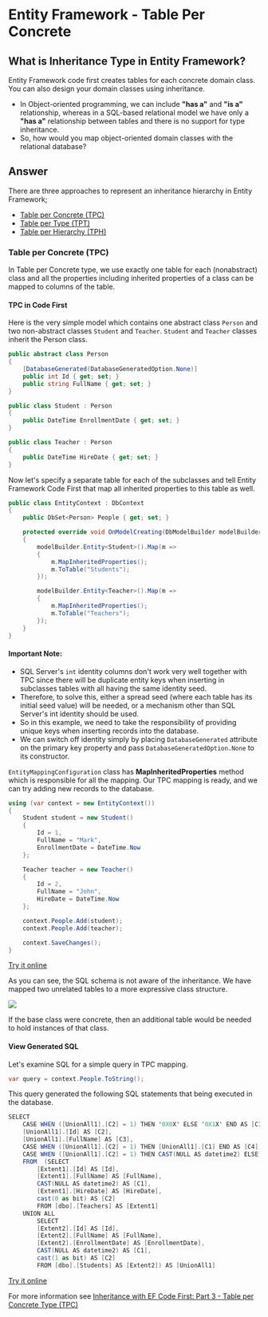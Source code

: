 # Entity Framework - Table Per Concrete

## What is Inheritance Type in Entity Framework?  

Entity Framework code first creates tables for each concrete domain class. You can also design your domain classes using inheritance. 

 - In Object-oriented programming, we can include **"has a"** and **"is a"** relationship, whereas in a SQL-based relational model we have only a **"has a"** relationship between tables and there is no support for type inheritance.
 - So, how would you map object-oriented domain classes with the relational database?

## Answer

There are three approaches to represent an inheritance hierarchy in Entity Framework;

 - [Table per Concrete (TPC)](/tpc) 
 - [Table per Type (TPT)](/tpt)
 - [Table per Hierarchy (TPH)](/tph)

### Table per Concrete (TPC) 

In Table per Concrete type, we use exactly one table for each (nonabstract) class and all the properties including inherited properties of a class can be mapped to columns of the table.

#### TPC in Code First

Here is the very simple model which contains one abstract class `Person` and two non-abstract classes `Student` and `Teacher`. `Student` and `Teacher` classes inherit the Person class.


```csharp
public abstract class Person
{
    [DatabaseGenerated(DatabaseGeneratedOption.None)]
    public int Id { get; set; }
    public string FullName { get; set; }
}

public class Student : Person
{
    public DateTime EnrollmentDate { get; set; }
}

public class Teacher : Person
{
    public DateTime HireDate { get; set; }
}
```

Now let's specify a separate table for each of the subclasses and tell Entity Framework Code First that map all inherited properties to this table as well.


```csharp
public class EntityContext : DbContext
{
    public DbSet<Person> People { get; set; }

    protected override void OnModelCreating(DbModelBuilder modelBuilder)
    {
        modelBuilder.Entity<Student>().Map(m =>
        {
            m.MapInheritedProperties();
            m.ToTable("Students");
        });

        modelBuilder.Entity<Teacher>().Map(m =>
        {
            m.MapInheritedProperties();
            m.ToTable("Teachers");
        });
    }
}
```

#### Important Note:

 - SQL Server's `int` identity columns don't work very well together with TPC since there will be duplicate entity keys when inserting in subclasses tables with all having the same identity seed.
 - Therefore, to solve this, either a spread seed (where each table has its initial seed value) will be needed, or a mechanism other than SQL Server's int identity should be used.
 - So in this example, we need to take the responsibility of providing unique keys when inserting records into the database.
 - We can switch off identity simply by placing `DatabaseGenerated` attribute on the primary key property and pass `DatabaseGeneratedOption.None` to its constructor.

`EntityMappingConfiguration` class has **MapInheritedProperties** method which is responsible for all the mapping. Our TPC mapping is ready, and we can try adding new records to the database.



```csharp
using (var context = new EntityContext())
{
    Student student = new Student()
    {
        Id = 1,
        FullName = "Mark",
        EnrollmentDate = DateTime.Now
    };

    Teacher teacher = new Teacher()
    {
        Id = 2,
        FullName = "John",
        HireDate = DateTime.Now
    };

    context.People.Add(student);
    context.People.Add(teacher);

    context.SaveChanges();
}
```

[Try it online](https://dotnetfiddle.net/IwlxO2)

As you can see, the SQL schema is not aware of the inheritance. We have mapped two unrelated tables to a more expressive class structure. 

<img src="https://raw.githubusercontent.com/zzzprojects/EntityFramework-FAQ/master/docs/images/tpc-db-schema.png">

If the base class were concrete, then an additional table would be needed to hold instances of that class.

#### View Generated SQL

Let's examine SQL for a simple query in TPC mapping. 


```csharp
var query = context.People.ToString();
```

This query generated the following SQL statements that being executed in the database.


```csharp
SELECT 
    CASE WHEN ([UnionAll1].[C2] = 1) THEN '0X0X' ELSE '0X1X' END AS [C1], 
    [UnionAll1].[Id] AS [C2], 
    [UnionAll1].[FullName] AS [C3], 
    CASE WHEN ([UnionAll1].[C2] = 1) THEN [UnionAll1].[C1] END AS [C4], 
    CASE WHEN ([UnionAll1].[C2] = 1) THEN CAST(NULL AS datetime2) ELSE [UnionAll1].[HireDate] END AS [C5]
    FROM  (SELECT 
        [Extent1].[Id] AS [Id], 
        [Extent1].[FullName] AS [FullName], 
        CAST(NULL AS datetime2) AS [C1], 
        [Extent1].[HireDate] AS [HireDate], 
        cast(0 as bit) AS [C2]
        FROM [dbo].[Teachers] AS [Extent1]
    UNION ALL
        SELECT 
        [Extent2].[Id] AS [Id], 
        [Extent2].[FullName] AS [FullName], 
        [Extent2].[EnrollmentDate] AS [EnrollmentDate], 
        CAST(NULL AS datetime2) AS [C1], 
        cast(1 as bit) AS [C2]
        FROM [dbo].[Students] AS [Extent2]) AS [UnionAll1]
```
[Try it online](https://dotnetfiddle.net/zypIN0)

For more information see [Inheritance with EF Code First: Part 3 - Table per Concrete Type (TPC)](https://weblogs.asp.net/manavi/inheritance-mapping-strategies-with-entity-framework-code-first-ctp5-part-3-table-per-concrete-type-tpc-and-choosing-strategy-guidelines)